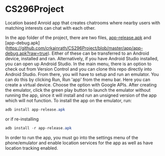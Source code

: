 # CS296Project
Location based Anroid app that creates chatrooms where nearby users with matching interests can chat with each other.

In the app folder of the project, there are two files, [app-release.apk](https://github.com/crkainrath/CS296Project/blob/master/app/app-release.apk?raw=true) and [app-debug.apk] (https://github.com/crkainrath/CS296Project/blob/master/app/app-debug.apk?raw=true).  Either of these can be transferred to an Android device, installed and ran.  Alternatively, if you have Android Studio installed, you can open up Android Studio.  In the main menu, there is an option to check out from Version Control and you can clone this repo directly into Android Studio.  From there, you will have to setup and run an emulator.  You can do this by clicking Run, Run 'app' from the menu bar.  Here you can create a virtual device.  Choose the option with Google APIs.  After creating the emulator, click the green play button to launch the emulator without running the app, since it will install and run an unsigned version of the app which will not function.  To install the app on the emulator, run:
```java
adb install app-release.apk
```
or if re-installing
```java
adb install -r app-release.apk
```

In order to run the app, you must go into the settings menu of the phone/emulator and enable location services for the app as well as have location tracking enabled.

